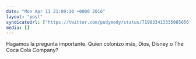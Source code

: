 ```yaml
---
date: "Mon Apr 11 21:09:10 +0000 2016"
layout: "post"
syndicateUrl: ["https://twitter.com/pudymody/status/719633413335085056"]
media: []
---
```

Hagamos la pregunta importante. Quien colonizo más, Dios, Disney o The Coca Cola Company?